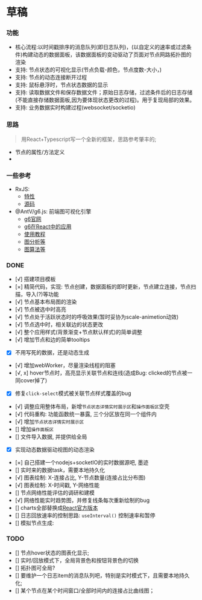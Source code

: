 # 草稿

### 功能
+ 核心流程:以时间戳排序的消息队列(即日志队列)，(以自定义的速率或过滤条件)构建动态的数据面板，该数据面板的变动驱动了页面对节点网路拓扑图的渲染
+ 支持: 节点状态的可视化显示(节点负载-颜色，节点度数-大小，)
+ 支持: 节点的动态连接断开过程
+ 支持: 鼠标悬浮时，节点状态数据的显示
+ 支持: 读取数据文件和保存数据文件；原始日志存储，过滤条件后的日志存储(不能直接存储数据面板,因为要体现状态更改的过程)。用于复现局部的效果。
+ 支持: 业务数据实时构建过程(websocket/socketio)

### 思路
> 用React+Typescript写一个全新的框架，思路参考肇丰的;
+ 节点的属性/方法定义
+ 

### 一些参考
+ RxJS: 
  + [特性](https://cn.rx.js.org/manual/overview.html)
  + [源码](https://github.com/ReactiveX/RxJS)
+ @AntV/g6.js: 前端图可视化引擎
  + [g6官网](https://g6.antv.vision/zh/)
  + [g6在React中的应用](https://github.com/baizn/g6-in-react)
  + [使用教程](https://www.yuque.com/antv/g6/intro)
  + [图分析等](https://www.yuque.com/antv/g6/fvuhbz#Zq6cA)
  + [图算法等](https://www.yuque.com/antv/g6/fvuhbz#jEYP4)

### DONE
+ [√] 搭建项目模板
+ [×] 精简代码，实现: 节点创建，数据面板的即时更新，节点建立连接，节点扫描，导入(?)等功能
+ [√] 节点基本布局图的渲染
+ [√] 节点被选中时高亮
+ [√] 节点处于活跃状态时的呼吸效果(暂时妥协为scale-animetion动效)
+ [√] 节点选中时，相关联边的状态更改
+ [√] 整个应用样式(背景渐变+节点默认样式)的简单调整
+ [√] 增加节点和边的简单tooltips
+ [x] 不用写死的数据，还是动态生成
+ [√] 增加webWorker，尽量渲染线程的阻塞
+ [√, x] hover节点时，高亮显示关联节点和连线(造成Bug: clicked的节点被一同cover掉了)
+ [x] 修复`click-select`模式被关联节点样式覆盖的bug
+ [√] 调整应用整体布局，新增`节点状态详情实时展示区`和`操作面板区`空壳
+ [√] 代码重构: 功能函数统一暴露, 三个分区放在同一个组件内
+ [√] 增加`节点状态详情实时展示区`
+ [] 增加`操作面板区`
+ [] 文件导入数据, 并提供给全局
+ [x] 实现动态数据驱动视图的动态渲染
+ [×] 自己搭建一个nodejs+socketIO的实时数据源吧, 墨迹
+ [] 实时来的数据task，需要本地持久化
+ [√] 图表绘制: X-连接占比, Y-节点数量(连接占比分布图)
+ [√] 图表绘制: X-时间戳, Y-网络性能
+ [] 节点网络性能评估的调研和建模
+ [√] 网络性能实时趋势图，并修复线条每次重新绘制的bug
+ [] charts全部替换成[React官方版本](https://charts.ant.design/)
+ [] 日志回放速率的控制思路: `useInterval()` 控制速率和暂停
+ [] 模拟节点生成: 

### TODO
+ [] 节点hover状态的图表化显示;
+ [] 实时/回放模式下，全局背景色和按钮背景色的切换
+ [] 拓扑图可全局?
+ [] 要维护一个日志item的消息队列吧，特别是实时模式下，且需要本地持久化;
+ [] 某个节点在某个时间窗口/全部时间内的连接占比曲线图；
